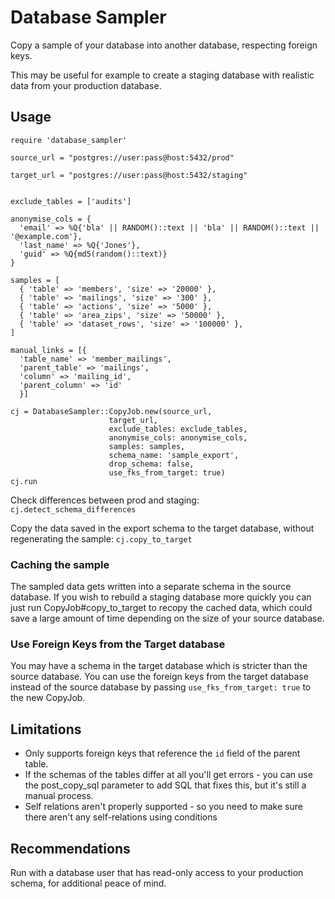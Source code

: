 # Database Sampler

Copy a sample of your database into another database, respecting foreign keys. 

This may be useful for example to create a staging database with realistic data from your production database.

## Usage

```
require 'database_sampler'

source_url = "postgres://user:pass@host:5432/prod"

target_url = "postgres://user:pass@host:5432/staging"


exclude_tables = ['audits']

anonymise_cols = {
  'email' => %Q{'bla' || RANDOM()::text || 'bla' || RANDOM()::text || '@example.com'},
  'last_name' => %Q{'Jones'},
  'guid' => %Q{md5(random()::text)}
}

samples = [
  { 'table' => 'members', 'size' => '20000' },
  { 'table' => 'mailings', 'size' => '300' },
  { 'table' => 'actions', 'size' => '5000' },
  { 'table' => 'area_zips', 'size' => '50000' },
  { 'table' => 'dataset_rows', 'size' => '100000' },
]

manual_links = [{
  'table_name' => 'member_mailings',
  'parent_table' => 'mailings',
  'column' => 'mailing_id',
  'parent_column' => 'id'
  }]

cj = DatabaseSampler::CopyJob.new(source_url, 
                      target_url, 
                      exclude_tables: exclude_tables, 
                      anonymise_cols: anonymise_cols, 
                      samples: samples, 
                      schema_name: 'sample_export', 
                      drop_schema: false, 
                      use_fks_from_target: true)
cj.run

```

Check differences between prod and staging:
  `cj.detect_schema_differences`

Copy the data saved in the export schema to the target database, without regenerating the sample:
  `cj.copy_to_target`

### Caching the sample

The sampled data gets written into a separate schema in the source database. If you wish to rebuild a staging database more quickly you can just run CopyJob#copy_to_target to recopy the cached data, which could save a large amount of time depending on the size of your source database. 

### Use Foreign Keys from the Target database

You may have a schema in the target database which is stricter than the source database. You can use the foreign keys from the target database instead of the source database by passing `use_fks_from_target: true` to the new CopyJob. 

## Limitations

- Only supports foreign keys that reference the `id` field of the parent table.
- If the schemas of the tables differ at all you'll get errors - you can use the post_copy_sql parameter to add SQL that fixes this, but it's still a manual process.
- Self relations aren't properly supported - so you need to make sure there aren't any self-relations using conditions

## Recommendations

Run with a database user that has read-only access to your production schema, for additional peace of mind.

